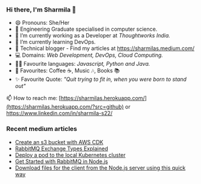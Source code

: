 ### Hi there, I'm Sharmila 👋

- 😄 Pronouns: She/Her
- 🏫 Engineering Graduate specialised in computer science.
- 🔭 I’m currently working as a Developer at _Thoughtworks India._
- 🌱 I’m currently learning DevOps.
- 🌟 Technical blogger - Find my articles at https://sharmilas.medium.com/
- 💻 Domains: _Web Development, DevOps, Cloud Computing._
- 👩‍💻 Favourite languages: _Javascript, Python and Java._
- 💞 Favourites: Coffee ☕, Music 🎶, Books 📚
- ✨ Favourite Quote: _"Quit trying to fit in, when you were born to stand out"_

📫 How to reach me: [https://sharmilas.herokuapp.com/](https://sharmilas.herokuapp.com/?src=github) or https://www.linkedin.com/in/sharmila-s22/

### Recent medium articles
<!-- MEDIUM-STORY-LIST:START -->
- [Create an s3 bucket with AWS CDK](https://blog.devops.dev/create-an-s3-bucket-with-aws-cdk-e012b43c3511?source=rss-5da727287624------2)
- [RabbitMQ Exchange Types Explained](https://blog.devops.dev/rabbitmq-exchange-types-explained-5fd9086595f5?source=rss-5da727287624------2)
- [Deploy a pod to the local Kubernetes cluster](https://sharmilas.medium.com/deploy-a-pod-to-the-local-kubernetes-cluster-61b33672dfec?source=rss-5da727287624------2)
- [Get Started with RabbitMQ in Node.js](https://sharmilas.medium.com/get-started-with-rabbitmq-in-node-js-1adb18d019d0?source=rss-5da727287624------2)
- [Download files for the client from the Node.js server using this quick way](https://sharmilas.medium.com/download-files-for-the-client-from-the-node-js-server-using-this-quick-way-d35c527f5e48?source=rss-5da727287624------2)
<!-- MEDIUM-STORY-LIST:END -->

<!--
**SharmilaS22/SharmilaS22** is a ✨ _special_ ✨ repository because its `README.md` (this file) appears on your GitHub profile.

Here are some ideas to get you started:

- 🔭 I’m currently working on ...
- 🌱 I’m currently learning ...
- 👯 I’m looking to collaborate on ...
- 🤔 I’m looking for help with ...
- 💬 Ask me about ...
- 📫 How to reach me: ...
- 😄 Pronouns: ...
- ⚡ Fun fact: ...
-->
